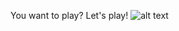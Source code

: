 You want to play? Let's play!
![alt text]([https://www.google.com/url?sa=i&url=https%3A%2F%2Fplayvalorant.com%2Fid-id%2Fagents%2Fchamber%2F&psig=AOvVaw0VswuEpmy9O0HeOarQgVDF&ust=1716358381098000&source=images&cd=vfe&opi=89978449&ved=0CBIQjRxqFwoTCIimoa2LnoYDFQAAAAAdAAAAABAE.png](https://images.contentstack.io/v3/assets/bltb6530b271fddd0b1/blt6f1392b30784e029/618d9da0d380f814d61f001c/WebUpdate_Chamber_KeyArt.png))
